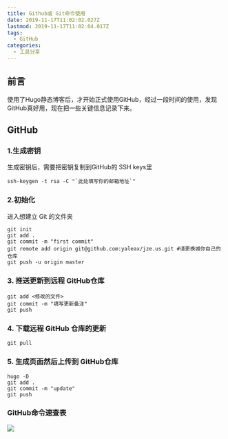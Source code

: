 ```yaml
---
title: Github或 Git命令使用
date: 2019-11-17T11:02:02.027Z
lastmod: 2019-11-17T11:02:04.017Z
tags:
  - GitHub
categories:
  - 工具分享
---
```

## 前言
使用了Hugo静态博客后，才开始正式使用GitHub，经过一段时间的使用，发现GitHub真好用，现在把一些关键信息记录下来。

## GitHub

### 1.生成密钥
生成密钥后，需要把密钥复制到GitHub的 SSH keys里

```
ssh-keygen -t rsa -C "`此处填写你的邮箱地址`"
```
### 2.初始化
进入想建立 Git 的文件夹
```
git init
git add .
git commit -m "first commit"
git remote add origin git@github.com:yaleax/jze.us.git #请更换城你自己的仓库
git push -u origin master
```
### 3. 推送更新到远程 GitHub仓库

```
git add <修改的文件>
git commit -m "填写更新备注"
git push
```
### 4. 下载远程 GitHub 仓库的更新
```
git pull
```

### 5. 生成页面然后上传到 GitHub仓库

```
hugo -D
git add .
git commit -m "update"
git push
```

### GitHub命令速查表

![](/img/git.png)



